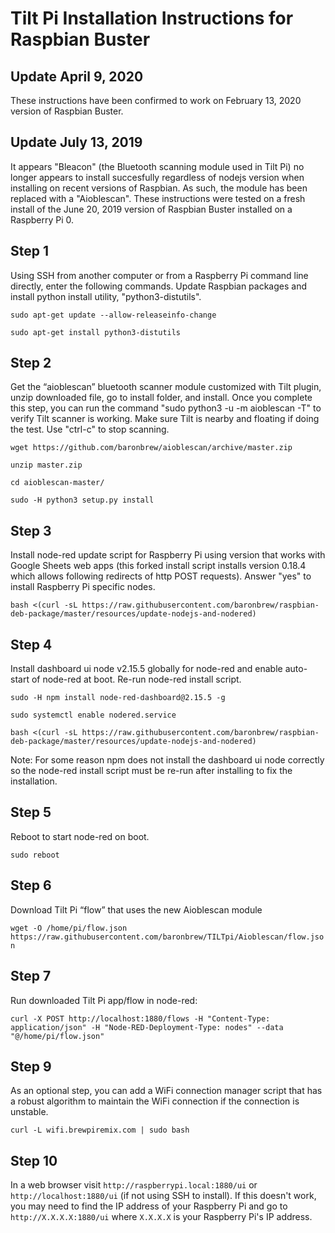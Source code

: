 # Tilt Pi Installation Instructions for Raspbian Buster 
## Update April 9, 2020
These instructions have been confirmed to work on February 13, 2020 version of Raspbian Buster.

## Update July 13, 2019
It appears "Bleacon" (the Bluetooth scanning module used in Tilt Pi) no longer appears to install succesfully regardless of nodejs version when installing on recent versions of Raspbian. As such, the module has been replaced with a "Aioblescan". These instructions were tested on a fresh install of the June 20, 2019 version of Raspbian Buster installed on a Raspberry Pi 0.

## Step 1
Using SSH from another computer or from a Raspberry Pi command line directly, enter the following commands. Update Raspbian packages and install python install utility, "python3-distutils".

`sudo apt-get update --allow-releaseinfo-change`

`sudo apt-get install python3-distutils`

## Step 2
Get the “aioblescan” bluetooth scanner module customized with Tilt plugin, unzip downloaded file, go to install folder, and install. Once you complete this step, you can run the command "sudo python3 -u -m aioblescan -T" to verify Tilt scanner is working. Make sure Tilt is nearby and floating if doing the test. Use "ctrl-c" to stop scanning.

`wget https://github.com/baronbrew/aioblescan/archive/master.zip`

`unzip master.zip`

`cd aioblescan-master/`

`sudo -H python3 setup.py install`

## Step 3

Install node-red update script for Raspberry Pi using version that works with Google Sheets web apps (this forked install script installs version 0.18.4 which allows following redirects of http POST requests). Answer "yes" to install Raspberry Pi specific nodes.

`bash <(curl -sL https://raw.githubusercontent.com/baronbrew/raspbian-deb-package/master/resources/update-nodejs-and-nodered)`

## Step 4

Install dashboard ui node v2.15.5 globally for node-red and enable auto-start of node-red at boot. Re-run node-red install script.

`sudo -H npm install node-red-dashboard@2.15.5 -g`

`sudo systemctl enable nodered.service`

`bash <(curl -sL https://raw.githubusercontent.com/baronbrew/raspbian-deb-package/master/resources/update-nodejs-and-nodered)`

Note: For some reason npm does not install the dashboard ui node correctly so the node-red install script must be re-run after installing to fix the installation.

## Step 5
Reboot to start node-red on boot.

`sudo reboot`

## Step 6
Download Tilt Pi “flow” that uses the new Aioblescan module

`wget -O /home/pi/flow.json https://raw.githubusercontent.com/baronbrew/TILTpi/Aioblescan/flow.json`

## Step 7
Run downloaded Tilt Pi app/flow in node-red:

`curl -X POST http://localhost:1880/flows -H "Content-Type: application/json" -H "Node-RED-Deployment-Type: nodes" --data "@/home/pi/flow.json"`

## Step 9
As an optional step, you can add a WiFi connection manager script that has a robust algorithm to maintain the WiFi connection if the connection is unstable.

`curl -L wifi.brewpiremix.com | sudo bash`

## Step 10

In a web browser visit `http://raspberrypi.local:1880/ui` or `http://localhost:1880/ui` (if not using SSH to install). If this doesn't work, you may need to find the IP address of your Raspberry Pi and go to `http://X.X.X.X:1880/ui` where `X.X.X.X` is your Raspberry Pi's IP address.
